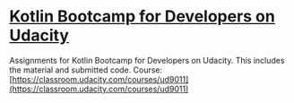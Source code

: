 # [Kotlin Bootcamp for Developers on Udacity](https://classroom.udacity.com/courses/ud9011)

Assignments for Kotlin Bootcamp for Developers on Udacity. This includes the material and submitted code.
Course: [https://classroom.udacity.com/courses/ud9011](https://classroom.udacity.com/courses/ud9011)

